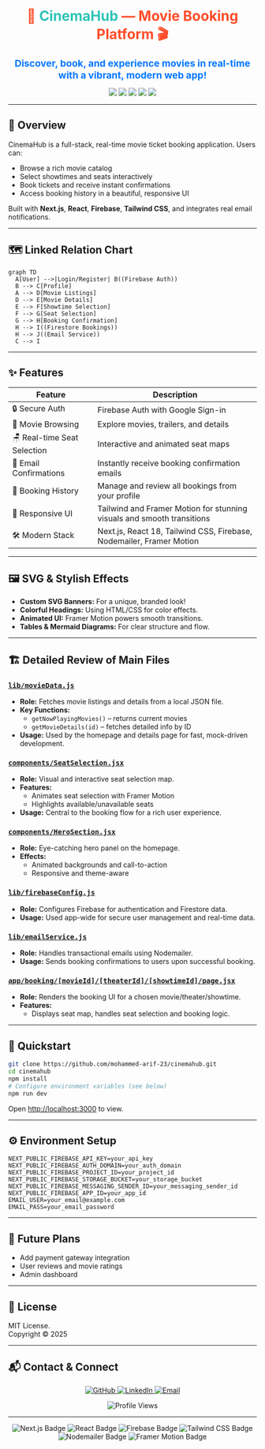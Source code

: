 <h1 align="center" style="color:#FF4C29;">🍿 <span style="color:#2EC4B6;">CinemaHub</span> — Movie Booking Platform 🎬</h1>

<p align="center">
  <b style="font-size:1.2rem;color:#0077ff;">Discover, book, and experience movies in real-time with a vibrant, modern web app!</b>
</p>

<p align="center">
  <img src="https://img.shields.io/badge/Next.js-14.2.3-blue?logo=nextdotjs"/>
  <img src="https://img.shields.io/badge/React-18-61DAFB?logo=react"/>
  <img src="https://img.shields.io/badge/Firebase-9.x-FFCA28?logo=firebase"/>
  <img src="https://img.shields.io/badge/TailwindCSS-3.x-06B6D4?logo=tailwindcss"/>
  <img src="https://img.shields.io/badge/License-MIT-yellow.svg"/>
</p>

---

## 🌟 Overview

CinemaHub is a full-stack, real-time movie ticket booking application. Users can:

- Browse a rich movie catalog
- Select showtimes and seats interactively
- Book tickets and receive instant confirmations
- Access booking history in a beautiful, responsive UI

Built with **Next.js**, **React**, **Firebase**, **Tailwind CSS**, and integrates real email notifications.

---

## 🗺️ Linked Relation Chart

```mermaid
graph TD
  A[User] -->|Login/Register| B((Firebase Auth))
  B --> C[Profile]
  A --> D[Movie Listings]
  D --> E[Movie Details]
  E --> F[Showtime Selection]
  F --> G[Seat Selection]
  G --> H[Booking Confirmation]
  H --> I((Firestore Bookings))
  H --> J((Email Service))
  C --> I
```

---

## ✨ Features

| Feature                     | Description                                                            |
| --------------------------- | ---------------------------------------------------------------------- |
| 🔒 Secure Auth              | Firebase Auth with Google Sign-in                                      |
| 🎥 Movie Browsing           | Explore movies, trailers, and details                                  |
| 🪑 Real-time Seat Selection | Interactive and animated seat maps                                     |
| 📨 Email Confirmations      | Instantly receive booking confirmation emails                          |
| 👤 Booking History          | Manage and review all bookings from your profile                       |
| 📱 Responsive UI            | Tailwind and Framer Motion for stunning visuals and smooth transitions |
| 🛠️ Modern Stack             | Next.js, React 18, Tailwind CSS, Firebase, Nodemailer, Framer Motion   |

---

## 🖼️ SVG & Stylish Effects

- **Custom SVG Banners:** For a unique, branded look!
- **Colorful Headings:** Using HTML/CSS for color effects.
- **Animated UI:** Framer Motion powers smooth transitions.
- **Tables & Mermaid Diagrams:** For clear structure and flow.

---

## 🏗️ Detailed Review of Main Files

### [`lib/movieData.js`](./lib/movieData.js)

- **Role:** Fetches movie listings and details from a local JSON file.
- **Key Functions:**
  - `getNowPlayingMovies()` – returns current movies
  - `getMovieDetails(id)` – fetches detailed info by ID
- **Usage:** Used by the homepage and details page for fast, mock-driven development.

### [`components/SeatSelection.jsx`](./components/SeatSelection.jsx)

- **Role:** Visual and interactive seat selection map.
- **Features:**
  - Animates seat selection with Framer Motion
  - Highlights available/unavailable seats
- **Usage:** Central to the booking flow for a rich user experience.

### [`components/HeroSection.jsx`](./components/HeroSection.jsx)

- **Role:** Eye-catching hero panel on the homepage.
- **Effects:**
  - Animated backgrounds and call-to-action
  - Responsive and theme-aware

### [`lib/firebaseConfig.js`](./lib/firebaseConfig.js)

- **Role:** Configures Firebase for authentication and Firestore data.
- **Usage:** Used app-wide for secure user management and real-time data.

### [`lib/emailService.js`](./lib/emailService.js)

- **Role:** Handles transactional emails using Nodemailer.
- **Usage:** Sends booking confirmations to users upon successful booking.

### [`app/booking/[movieId]/[theaterId]/[showtimeId]/page.jsx`](./app/booking/[movieId]/[theaterId]/[showtimeId]/page.jsx)

- **Role:** Renders the booking UI for a chosen movie/theater/showtime.
- **Features:**
  - Displays seat map, handles seat selection and booking logic.

---

## 🏁 Quickstart

```bash
git clone https://github.com/mohammed-arif-23/cinemahub.git
cd cinemahub
npm install
# Configure environment variables (see below)
npm run dev
```

Open [http://localhost:3000](http://localhost:3000) to view.

---

## ⚙️ Environment Setup

```env
NEXT_PUBLIC_FIREBASE_API_KEY=your_api_key
NEXT_PUBLIC_FIREBASE_AUTH_DOMAIN=your_auth_domain
NEXT_PUBLIC_FIREBASE_PROJECT_ID=your_project_id
NEXT_PUBLIC_FIREBASE_STORAGE_BUCKET=your_storage_bucket
NEXT_PUBLIC_FIREBASE_MESSAGING_SENDER_ID=your_messaging_sender_id
NEXT_PUBLIC_FIREBASE_APP_ID=your_app_id
EMAIL_USER=your_email@example.com
EMAIL_PASS=your_email_password
```

---

## 🚀 Future Plans

- Add payment gateway integration
- User reviews and movie ratings
- Admin dashboard

---

## 📜 License

MIT License.  
Copyright © 2025

---

## 📬 Contact & Connect

<p align="center">
  <a href="https://github.com/mohammed-arif-23" target="_blank">
    <img src="https://img.shields.io/badge/GitHub-181717?style=for-the-badge&logo=github&logoColor=white" alt="GitHub">
  </a>
  <a href="https://linkedin.com/in/mohammed-arif-23" target="_blank">
    <img src="https://img.shields.io/badge/LinkedIn-0A66C2?style=for-the-badge&logo=linkedin&logoColor=white" alt="LinkedIn">
  </a>
  <a href="mailto:mohammedarif.dev@gmail.com">
    <img src="https://img.shields.io/badge/Email-EA4335?style=for-the-badge&logo=gmail&logoColor=white" alt="Email">
  </a>
 
</p>

<p align="center">
  <img src="https://komarev.com/ghpvc/?username=mohammed-arif-23&label=Profile%20views&color=0e75b6&style=flat" alt="Profile Views">
</p>

---

<p align="center">
  <img src="https://img.shields.io/badge/Next.js-black?style=for-the-badge&logo=next.js&logoColor=white" alt="Next.js Badge">
  <img src="https://img.shields.io/badge/React-61DAFB?style=for-the-badge&logo=react&logoColor=white" alt="React Badge">
  <img src="https://img.shields.io/badge/Firebase-FFCA28?style=for-the-badge&logo=firebase&logoColor=black" alt="Firebase Badge">
  <img src="https://img.shields.io/badge/Tailwind_CSS-06B6D4?style=for-the-badge&logo=tailwindcss&logoColor=white" alt="Tailwind CSS Badge">
  <img src="https://img.shields.io/badge/Nodemailer-008000?style=for-the-badge&logo=nodemailer&logoColor=white" alt="Nodemailer Badge">
  <img src="https://img.shields.io/badge/Framer_Motion-0055FF?style=for-the-badge&logo=framer&logoColor=white" alt="Framer Motion Badge">
</p>
